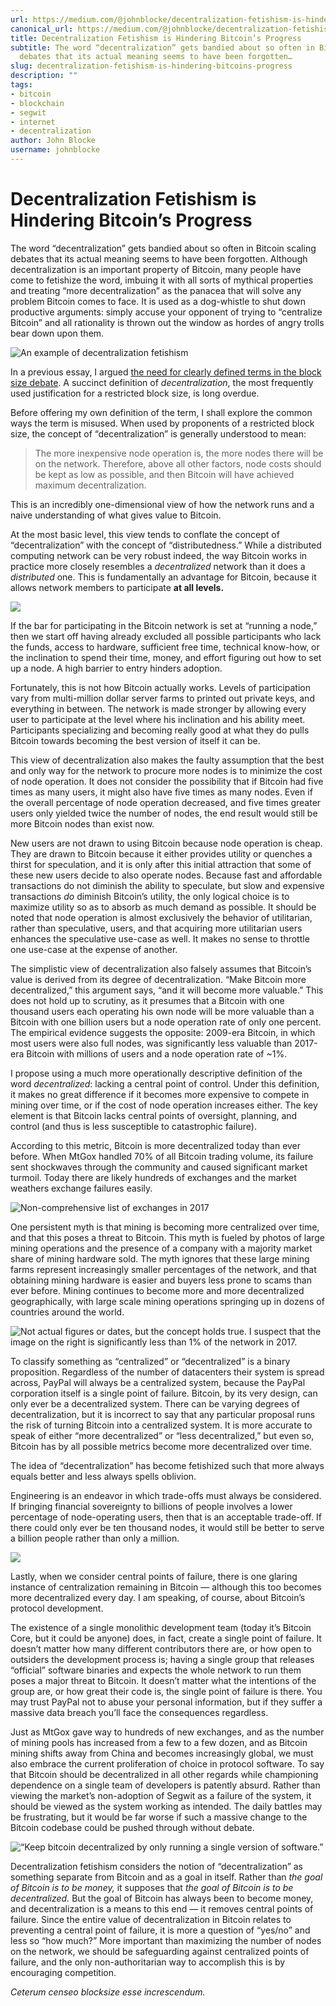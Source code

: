 ```yaml
---
url: https://medium.com/@johnblocke/decentralization-fetishism-is-hindering-bitcoins-progress-11cfa5c7964d
canonical_url: https://medium.com/@johnblocke/decentralization-fetishism-is-hindering-bitcoins-progress-11cfa5c7964d
title: Decentralization Fetishism is Hindering Bitcoin’s Progress
subtitle: The word “decentralization” gets bandied about so often in Bitcoin scaling
  debates that its actual meaning seems to have been forgotten…
slug: decentralization-fetishism-is-hindering-bitcoins-progress
description: ""
tags:
- bitcoin
- blockchain
- segwit
- internet
- decentralization
author: John Blocke
username: johnblocke
---
```


# Decentralization Fetishism is Hindering Bitcoin’s Progress

The word “decentralization” gets bandied about so often in Bitcoin scaling debates that its actual meaning seems to have been forgotten. Although decentralization is an important property of Bitcoin, many people have come to fetishize the word, imbuing it with all sorts of mythical properties and treating “more decentralization” as the panacea that will solve any problem Bitcoin comes to face. It is used as a dog-whistle to shut down productive arguments: simply accuse your opponent of trying to “centralize Bitcoin” and all rationality is thrown out the window as hordes of angry trolls bear down upon them.

![An example of decentralization fetishism](./assets/0*hMhBGI2dWJbF9pbH.jpeg)

In a previous essay, I argued [the need for clearly defined terms in the block size debate](https://medium.com/@johnblocke/the-importance-of-clear-definitions-in-bitcoins-block-size-debate-f8ce550d0919). A succinct definition of *decentralization*, the most frequently used justification for a restricted block size, is long overdue.

Before offering my own definition of the term, I shall explore the common ways the term is misused. When used by proponents of a restricted block size, the concept of “decentralization” is generally understood to mean:

> The more inexpensive node operation is, the more nodes there will be on the network. Therefore, above all other factors, node costs should be kept as low as possible, and then Bitcoin will have achieved maximum decentralization.

This is an incredibly one-dimensional view of how the network runs and a naive understanding of what gives value to Bitcoin.

At the most basic level, this view tends to conflate the concept of “decentralization” with the concept of “distributedness.” While a distributed computing network can be very robust indeed, the way Bitcoin works in practice more closely resembles a *decentralized* network than it does a *distributed* one. This is fundamentally an advantage for Bitcoin, because it allows network members to participate **at all levels.**

![](./assets/0*fp3j2GwHM65PQa9s.png)

If the bar for participating in the Bitcoin network is set at “running a node,” then we start off having already excluded all possible participants who lack the funds, access to hardware, sufficient free time, technical know-how, or the inclination to spend their time, money, and effort figuring out how to set up a node. A high barrier to entry hinders adoption.

Fortunately, this is not how Bitcoin actually works. Levels of participation vary from multi-million dollar server farms to printed out private keys, and everything in between. The network is made stronger by allowing every user to participate at the level where his inclination and his ability meet. Participants specializing and becoming really good at what they do pulls Bitcoin towards becoming the best version of itself it can be.

This view of decentralization also makes the faulty assumption that the best and only way for the network to procure more nodes is to minimize the cost of node operation. It does not consider the possibility that if Bitcoin had five times as many users, it might also have five times as many nodes. Even if the overall percentage of node operation decreased, and five times greater users only yielded twice the number of nodes, the end result would still be more Bitcoin nodes than exist now.

New users are not drawn to using Bitcoin because node operation is cheap. They are drawn to Bitcoin because it either provides utility or quenches a thirst for speculation, and it is only after this initial attraction that some of these new users decide to also operate nodes. Because fast and affordable transactions do not diminish the ability to speculate, but slow and expensive transactions *do* diminish Bitcoin’s utility, the only logical choice is to maximize utility so as to absorb as much demand as possible. It should be noted that node operation is almost exclusively the behavior of utilitarian, rather than speculative, users, and that acquiring more utilitarian users enhances the speculative use-case as well. It makes no sense to throttle one use-case at the expense of another.

The simplistic view of decentralization also falsely assumes that Bitcoin’s value is derived from its degree of decentralization. “Make Bitcoin more decentralized,” this argument says, “and it will become more valuable.” This does not hold up to scrutiny, as it presumes that a Bitcoin with one thousand users each operating his own node will be more valuable than a Bitcoin with one billion users but a node operation rate of only one percent. The empirical evidence suggests the opposite: 2009-era Bitcoin, in which most users were also full nodes, was significantly less valuable than 2017-era Bitcoin with millions of users and a node operation rate of ~1%.

I propose using a much more operationally descriptive definition of the word *decentralized*: lacking a central point of control. Under this definition, it makes no great difference if it becomes more expensive to compete in mining over time, or if the cost of node operation increases either. The key element is that Bitcoin lacks central points of oversight, planning, and control (and thus is less susceptible to catastrophic failure).

According to this metric, Bitcoin is more decentralized today than ever before. When MtGox handled 70% of all Bitcoin trading volume, its failure sent shockwaves through the community and caused significant market turmoil. Today there are likely hundreds of exchanges and the market weathers exchange failures easily.

![Non-comprehensive list of exchanges in 2017](./assets/0*xe4JsIIsammfHo1P.png)

One persistent myth is that mining is becoming more centralized over time, and that this poses a threat to Bitcoin. This myth is fueled by photos of large mining operations and the presence of a company with a majority market share of mining hardware sold. The myth ignores that these large mining farms represent increasingly smaller percentages of the network, and that obtaining mining hardware is easier and buyers less prone to scams than ever before. Mining continues to become more and more decentralized geographically, with large scale mining operations springing up in dozens of countries around the world.

![Not actual figures or dates, but the concept holds true. I suspect that the image on the right is significantly less than 1% of the network in 2017.](./assets/0*-qTrVjU7Me2PRObx.png)

To classify something as “centralized” or “decentralized” is a binary proposition. Regardless of the number of datacenters their system is spread across, PayPal will always be a centralized system, because the PayPal corporation itself is a single point of failure. Bitcoin, by its very design, can only ever be a decentralized system. There can be varying degrees of decentralization, but it is incorrect to say that any particular proposal runs the risk of turning Bitcoin into a centralized system. It is more accurate to speak of either “more decentralized” or “less decentralized,” but even so, Bitcoin has by all possible metrics become more decentralized over time.

The idea of “decentralization” has become fetishized such that more always equals better and less always spells oblivion.

Engineering is an endeavor in which trade-offs must always be considered. If bringing financial sovereignty to billions of people involves a lower percentage of node-operating users, then that is an acceptable trade-off. If there could only ever be ten thousand nodes, it would still be better to serve a billion people rather than only a million.

![](./assets/0*bSbyCwnpNXXisv7W.png)

Lastly, when we consider central points of failure, there is one glaring instance of centralization remaining in Bitcoin — although this too becomes more decentralized every day. I am speaking, of course, about Bitcoin’s protocol development.

The existence of a single monolithic development team (today it’s Bitcoin Core, but it could be anyone) does, in fact, create a single point of failure. It doesn’t matter how many different contributors there are, or how open to outsiders the development process is; having a single group that releases “official” software binaries and expects the whole network to run them poses a major threat to Bitcoin. It doesn’t matter what the intentions of the group are, or how great their code is, the single point of failure is there. You may trust PayPal not to abuse your personal information, but if they suffer a massive data breach you’ll face the consequences regardless.

Just as MtGox gave way to hundreds of new exchanges, and as the number of mining pools has increased from a few to a few dozen, and as Bitcoin mining shifts away from China and becomes increasingly global, we must also embrace the current proliferation of choice in protocol software. To say that Bitcoin should be decentralized in all other regards while championing dependence on a single team of developers is patently absurd. Rather than viewing the market’s non-adoption of Segwit as a failure of the system, it should be viewed as the system working as intended. The daily battles may be frustrating, but it would be far worse if such a massive change to the Bitcoin codebase could be pushed through without debate.

![“Keep bitcoin decentralized by only running a single version of software.”](./assets/0*zbPgdDRFArGZnWG5.png)

Decentralization fetishism considers the notion of “decentralization” as something separate from Bitcoin and as a goal in itself. Rather than *the goal of Bitcoin is to be money,* it supposes that *the goal of Bitcoin is to be decentralized.* But the goal of Bitcoin has always been to become money, and decentralization is a means to this end — it removes central points of failure. Since the entire value of decentralization in Bitcoin relates to preventing a central point of failure, it is more a question of “yes/no” and less so “how much?” More important than maximizing the number of nodes on the network, we should be safeguarding against centralized points of failure, and the only non-authoritarian way to accomplish this is by encouraging competition.

*Ceterum censeo blocksize esse increscendum.*


